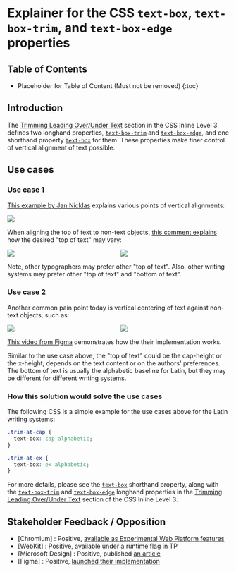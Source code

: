 # Explainer for the CSS `text-box`, `text-box-trim`, and `text-box-edge` properties

## Table of Contents
* Placeholder for Table of Content (Must not be removed)
{:toc}

## Introduction

The [Trimming Leading Over/Under Text] section in the CSS Inline Level 3
defines two longhand properties, [`text-box-trim`] and [`text-box-edge`],
and one shorthand property [`text-box`] for them.
These properties make finer control of vertical alignment of text possible.

## Use cases

### Use case 1

[This example by Jan Nicklas](https://lists.w3.org/Archives/Public/www-archive/2018Oct/att-0009/00-part)
explains various points of vertical alignments:
<p>
  <img src="https://lists.w3.org/Archives/Public/www-archive/2018Oct/att-0007/cgikdonhiondpafc.png">
</p>

When aligning the top of text to non-text objects,
[this comment explains](https://github.com/w3c/csswg-drafts/issues/3240#issuecomment-737374575)
how the desired "top of text" may vary:
<p style="display: grid; grid-template-columns: 1fr 1fr; gap: 10px;">
  <img src="https://user-images.githubusercontent.com/10702/100905587-89817b80-34c8-11eb-8454-57f48cdc2b00.gif">
  <img src="https://camo.githubusercontent.com/5776b249db46310818b54c8627639b90b5af53effc76a307bcd95dd1c6bd4cb1/68747470733a2f2f692e696d6775722e636f6d2f36416664496e6f2e706e67">
</p>

Note, other typographers may prefer other "top of text".
Also, other writing systems may prefer other "top of text" and "bottom of text".

### Use case 2

Another common pain point today is vertical centering of text against non-text objects, such as:

<p style="display: grid; grid-template-columns: 1fr 1fr; gap: 10px;">
  <img src="https://camo.githubusercontent.com/6d251f2f9069238b80100319e95198207f58cf12cd593fed4765808a36e7cee7/68747470733a2f2f692e696d6775722e636f6d2f34514e4e6972582e706e67">
  <img src="https://user-images.githubusercontent.com/709153/47383751-38341a80-d6ba-11e8-8cc6-cde2417f0574.png">
</p>

[This video from Figma](https://x.com/figma/status/1640750882613493760)
demonstrates how the their implementation works.

Similar to the use case above, the "top of text" could be the cap-height or the x-height,
depends on the text content or on the authors' preferences.
The bottom of text is usually the alphabetic baseline for Latin,
but they may be different for different writing systems.

### How this solution would solve the use cases

The following CSS is a simple example for the use cases above for the Latin writing systems:
```css
.trim-at-cap {
  text-box: cap alphabetic;
}

.trim-at-ex {
  text-box: ex alphabetic;
}
```

For more details, please see
the [`text-box`] shorthand property,
along with the [`text-box-trim`] and [`text-box-edge`] longhand properties
in the [Trimming Leading Over/Under Text] section of the CSS Inline Level 3.


## Stakeholder Feedback / Opposition

- [Chromium] : Positive, [available as Experimental Web Platform features](https://crbug.com/40254880)
- [WebKit] : Positive, available under a runtime flag in TP
- [Microsoft Design] : Positive, published [an article](https://medium.com/microsoft-design/leading-trim-the-future-of-digital-typesetting-d082d84b202)
- [Figma] : Positive, [launched their implementation](https://forum.figma.com/t/launched-leading-trim/27039)

[Trimming Leading Over/Under Text]: https://drafts.csswg.org/css-inline-3/#leading-trim
[`text-box`]: https://drafts.csswg.org/css-inline-3/#propdef-text-box
[`text-box-edge`]: https://drafts.csswg.org/css-inline-3/#propdef-text-box-edge
[`text-box-trim`]: https://drafts.csswg.org/css-inline-3/#propdef-text-box-trim
